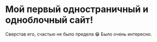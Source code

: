 # Мой первый одностраничный и одноблочный сайт!
Сверстав его, счастью не было предела 😁
Было очень интересно.
